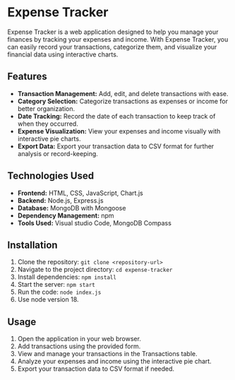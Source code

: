 # Expense Tracker

Expense Tracker is a web application designed to help you manage your finances by tracking your expenses and income. With Expense Tracker, you can easily record your transactions, categorize them, and visualize your financial data using interactive charts.

## Features

- **Transaction Management:** Add, edit, and delete transactions with ease.
- **Category Selection:** Categorize transactions as expenses or income for better organization.
- **Date Tracking:** Record the date of each transaction to keep track of when they occurred.
- **Expense Visualization:** View your expenses and income visually with interactive pie charts.
- **Export Data:** Export your transaction data to CSV format for further analysis or record-keeping.

## Technologies Used

- **Frontend:** HTML, CSS, JavaScript, Chart.js
- **Backend:** Node.js, Express.js
- **Database:** MongoDB with Mongoose
- **Dependency Management:** npm
- **Tools Used:** Visual studio Code, MongoDB Compass

## Installation

1. Clone the repository: `git clone <repository-url>`
2. Navigate to the project directory: `cd expense-tracker`
3. Install dependencies: `npm install`
4. Start the server: `npm start`
5. Run the code: `node index.js`
6. Use node version 18.

## Usage

1. Open the application in your web browser.
2. Add transactions using the provided form.
3. View and manage your transactions in the Transactions table.
4. Analyze your expenses and income using the interactive pie chart.
5. Export your transaction data to CSV format if needed.
